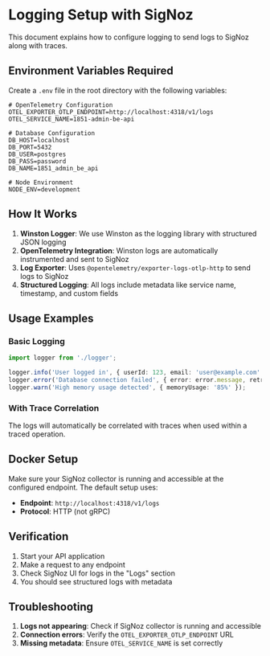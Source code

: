 # Logging Setup with SigNoz

This document explains how to configure logging to send logs to SigNoz along with traces.

## Environment Variables Required

Create a `.env` file in the root directory with the following variables:

```env
# OpenTelemetry Configuration
OTEL_EXPORTER_OTLP_ENDPOINT=http://localhost:4318/v1/logs
OTEL_SERVICE_NAME=1851-admin-be-api

# Database Configuration
DB_HOST=localhost
DB_PORT=5432
DB_USER=postgres
DB_PASS=password
DB_NAME=1851_admin_be_api

# Node Environment
NODE_ENV=development
```

## How It Works

1. **Winston Logger**: We use Winston as the logging library with structured JSON logging
2. **OpenTelemetry Integration**: Winston logs are automatically instrumented and sent to SigNoz
3. **Log Exporter**: Uses `@opentelemetry/exporter-logs-otlp-http` to send logs to SigNoz
4. **Structured Logging**: All logs include metadata like service name, timestamp, and custom fields

## Usage Examples

### Basic Logging
```typescript
import logger from './logger';

logger.info('User logged in', { userId: 123, email: 'user@example.com' });
logger.error('Database connection failed', { error: error.message, retryCount: 3 });
logger.warn('High memory usage detected', { memoryUsage: '85%' });
```

### With Trace Correlation
The logs will automatically be correlated with traces when used within a traced operation.

## Docker Setup

Make sure your SigNoz collector is running and accessible at the configured endpoint. The default setup uses:
- **Endpoint**: `http://localhost:4318/v1/logs`
- **Protocol**: HTTP (not gRPC)

## Verification

1. Start your API application
2. Make a request to any endpoint
3. Check SigNoz UI for logs in the "Logs" section
4. You should see structured logs with metadata

## Troubleshooting

1. **Logs not appearing**: Check if SigNoz collector is running and accessible
2. **Connection errors**: Verify the `OTEL_EXPORTER_OTLP_ENDPOINT` URL
3. **Missing metadata**: Ensure `OTEL_SERVICE_NAME` is set correctly 
